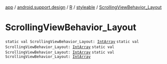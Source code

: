 [app](../../../index.md) / [android.support.design](../../index.md) / [R](../index.md) / [styleable](index.md) / [ScrollingViewBehavior_Layout](.)

# ScrollingViewBehavior_Layout

`static val ScrollingViewBehavior_Layout: `[`IntArray`](https://kotlinlang.org/api/latest/jvm/stdlib/kotlin/-int-array/index.html)
`static val ScrollingViewBehavior_Layout: `[`IntArray`](https://kotlinlang.org/api/latest/jvm/stdlib/kotlin/-int-array/index.html)
`static val ScrollingViewBehavior_Layout: `[`IntArray`](https://kotlinlang.org/api/latest/jvm/stdlib/kotlin/-int-array/index.html)
`static val ScrollingViewBehavior_Layout: `[`IntArray`](https://kotlinlang.org/api/latest/jvm/stdlib/kotlin/-int-array/index.html)